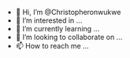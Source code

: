 - 👋 Hi, I’m @Christopheronwukwe
- 👀 I’m interested in ...
- 🌱 I’m currently learning ...
- 💞️ I’m looking to collaborate on ...
- 📫 How to reach me ...

<!---
Christopheronwukwe/Christopheronwukwe is a ✨ special ✨ repository because its `README.md` (this file) appears on your GitHub profile.
You can click the Preview link to take a look at your changes.
--->
